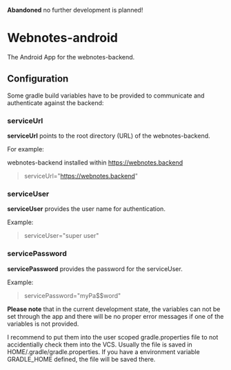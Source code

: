 **Abandoned** no further development is planned!

# Webnotes-android

The Android App for the webnotes-backend.

## Configuration

Some gradle build variables have to be provided to communicate and authenticate against the backend:

### serviceUrl

**serviceUrl** points to the root directory (URL) of the webnotes-backend.

For example: 

webnotes-backend installed within https://webnotes.backend

> serviceUrl="https://webnotes.backend"

### serviceUser

**serviceUser** provides the user name for authentication.

Example:

> serviceUser="super user"

### servicePassword

**servicePassword** provides the password for the serviceUser.

Example:

> servicePassword="myPa$$word"

**Please note** that in the current development state, the variables can not be set through the app 
and there will be no proper error messages if one of the variables is not provided.

I recommend to put them into the user scoped gradle.properties file to not accidentially check them into the VCS. 
Usually the file is saved in HOME/.gradle/gradle.properties. If you have a environment variable GRADLE_HOME defined, the file will be saved there.
